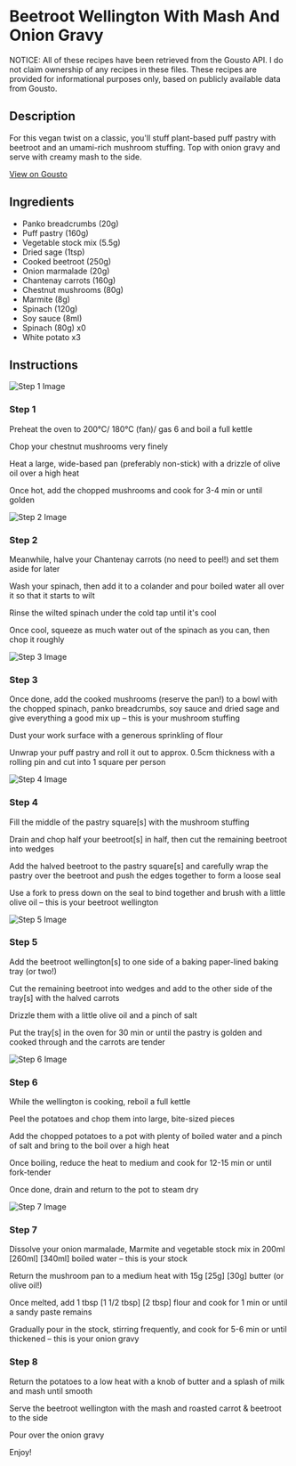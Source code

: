 # Beetroot Wellington With Mash And Onion Gravy

NOTICE: All of these recipes have been retrieved from the Gousto API. I do not claim ownership of any recipes in these files. These recipes are provided for informational purposes only, based on publicly available data from Gousto.

## Description

For this vegan twist on a classic, you'll stuff plant-based puff pastry with beetroot and an umami-rich mushroom stuffing. Top with onion gravy and serve with creamy mash to the side. 

[View on Gousto](https://www.gousto.co.uk/recipes/cookbook/beetroot-wellington-with-onion-gravy)

## Ingredients

- Panko breadcrumbs (20g)
- Puff pastry (160g)
- Vegetable stock mix (5.5g)
- Dried sage (1tsp)
- Cooked beetroot (250g)
- Onion marmalade (20g)
- Chantenay carrots (160g)
- Chestnut mushrooms (80g)
- Marmite (8g)
- Spinach (120g)
- Soy sauce (8ml)
- Spinach (80g) x0
- White potato x3

## Instructions

![Step 1 Image](https://production-media.gousto.co.uk/cms/recipe-step-image/step-1-1608572340788-x200.jpg)

### Step 1

Preheat the oven to 200°C/ 180°C (fan)/ gas 6 and boil a full kettle

Chop your chestnut mushrooms very finely

Heat a large, wide-based pan (preferably non-stick) with a drizzle of olive oil over a high heat

Once hot, add the chopped mushrooms and cook for 3-4 min or until golden

![Step 2 Image](https://production-media.gousto.co.uk/cms/recipe-step-image/step-2-1608572347315-x200.jpg)

### Step 2

Meanwhile, halve your Chantenay carrots (no need to peel!) and set them aside for later

Wash your spinach, then add it to a colander and pour boiled water all over it so that it starts to wilt

Rinse the wilted spinach under the cold tap until it's cool

Once cool, squeeze as much water out of the spinach as you can, then chop it roughly

![Step 3 Image](https://production-media.gousto.co.uk/cms/recipe-step-image/Step-3-1649691532741-x200.jpg)

### Step 3

Once done, add the cooked mushrooms (reserve the pan!) to a bowl with the chopped spinach, panko breadcrumbs, soy sauce and dried sage and give everything a good mix up – this is your mushroom stuffing

Dust your work surface with a generous sprinkling of flour

Unwrap your puff pastry and roll it out to approx. 0.5cm thickness with a rolling pin and cut into 1 square per person

![Step 4 Image](https://production-media.gousto.co.uk/cms/recipe-step-image/step-4-1608572353995-x200.jpg)

### Step 4

Fill the middle of the pastry square[s] with the mushroom stuffing

Drain and chop half your beetroot[s] in half, then cut the remaining beetroot into wedges

Add the halved beetroot to the pastry square[s] and carefully wrap the pastry over the beetroot and push the edges together to form a loose seal

Use a fork to press down on the seal to bind together and brush with a little olive oil – this is your beetroot wellington

![Step 5 Image](https://production-media.gousto.co.uk/cms/recipe-step-image/step-5-1608572361697-x200.jpg)

### Step 5

Add the beetroot wellington[s] to one side of a baking paper-lined baking tray (or two!)

Cut the remaining beetroot into wedges and add to the other side of the tray[s] with the halved carrots

Drizzle them with a little olive oil and a pinch of salt

Put the tray[s] in the oven for 30 min or until the pastry is golden and cooked through and the carrots are tender

![Step 6 Image](https://production-media.gousto.co.uk/cms/recipe-step-image/step-6-1608572361693-x200.jpg)

### Step 6

While the wellington is cooking, reboil a full kettle

Peel the potatoes and chop them into large, bite-sized pieces

Add the chopped potatoes to a pot with plenty of boiled water and a pinch of salt and bring to the boil over a high heat

Once boiling, reduce the heat to medium and cook for 12-15 min or until fork-tender

Once done, drain and return to the pot to steam dry

![Step 7 Image](https://production-media.gousto.co.uk/cms/recipe-step-image/step-7-1608572364778-x200.jpg)

### Step 7

Dissolve your onion marmalade, Marmite and vegetable stock mix in 200ml <span class="text-purple">[260ml]<span class="text-danger"> </span>[340ml]</span> boiled water – this is your stock

Return the mushroom pan to a medium heat with 15g <span class="text-purple">[25g]</span> <span class="text-danger">[30g]</span> butter (or olive oil!)

Once melted, add 1 tbsp <span class="text-purple">[1 1/2 tbsp]</span> <span class="text-danger">[2 tbsp]</span> flour and cook for 1 min or until a sandy paste remains

Gradually pour in the stock, stirring frequently, and cook for 5-6 min or until thickened – this is your onion gravy

### Step 8

Return the potatoes to a low heat with a knob of butter and a splash of milk and mash until smooth

Serve the beetroot wellington with the mash and roasted carrot & beetroot to the side

Pour over the onion gravy

Enjoy!

